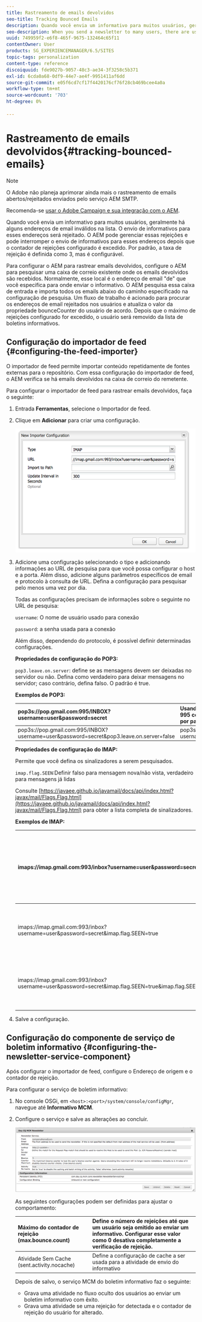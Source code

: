 ```yaml
---
title: Rastreamento de emails devolvidos
seo-title: Tracking Bounced Emails
description: Quando você envia um informativo para muitos usuários, geralmente há alguns endereços de email inválidos na lista. O envio de informativos para esses endereços será rejeitado. O AEM pode gerenciar essas rejeições e pode interromper o envio de informativos para esses endereços depois que o contador de rejeições configurado é excedido.
seo-description: When you send a newsletter to many users, there are usually some invalid emails addresses in the list. Sending newsletters to those addresses bounce back. AEM is capable of managing those bounces and can stop sending newsletters to those addresses after the configured bounce counter is exceeded.
uuid: 749959f2-e6f8-465f-9675-132464c65f11
contentOwner: User
products: SG_EXPERIENCEMANAGER/6.5/SITES
topic-tags: personalization
content-type: reference
discoiquuid: fde9027b-9057-48c3-ae34-3f3258c5b371
exl-id: 6cda0a68-0df9-44e7-ae4f-9951411af6dd
source-git-commit: e05f6cd7cf17f4420176cf76f28cb469bcee4a0a
workflow-type: tm+mt
source-wordcount: '703'
ht-degree: 0%

---
```


# Rastreamento de emails devolvidos{#tracking-bounced-emails}

>[!NOTE]
>
>O Adobe não planeja aprimorar ainda mais o rastreamento de emails abertos/rejeitados enviados pelo serviço AEM SMTP.
>
>Recomenda-se [usar o Adobe Campaign e sua integração com o AEM](/help/sites-administering/campaign.md).

Quando você envia um informativo para muitos usuários, geralmente há alguns endereços de email inválidos na lista. O envio de informativos para esses endereços será rejeitado. O AEM pode gerenciar essas rejeições e pode interromper o envio de informativos para esses endereços depois que o contador de rejeições configurado é excedido. Por padrão, a taxa de rejeição é definida como 3, mas é configurável.

Para configurar o AEM para rastrear emails devolvidos, configure o AEM para pesquisar uma caixa de correio existente onde os emails devolvidos são recebidos. Normalmente, esse local é o endereço de email &quot;de&quot; que você especifica para onde enviar o informativo. O AEM pesquisa essa caixa de entrada e importa todos os emails abaixo do caminho especificado na configuração de pesquisa. Um fluxo de trabalho é acionado para procurar os endereços de email rejeitados nos usuários e atualiza o valor da propriedade bounceCounter do usuário de acordo. Depois que o máximo de rejeições configurado for excedido, o usuário será removido da lista de boletins informativos.

## Configuração do importador de feed {#configuring-the-feed-importer}

O importador de feed permite importar conteúdo repetidamente de fontes externas para o repositório. Com essa configuração do importador de feed, o AEM verifica se há emails devolvidos na caixa de correio do remetente.

Para configurar o importador de feed para rastrear emails devolvidos, faça o seguinte:

1. Entrada **Ferramentas**, selecione o Importador de feed.

1. Clique em **Adicionar** para criar uma configuração.

   ![chlimage_1](assets/chlimage_1a.png)

1. Adicione uma configuração selecionando o tipo e adicionando informações ao URL de pesquisa para que você possa configurar o host e a porta. Além disso, adicione alguns parâmetros específicos de email e protocolo à consulta de URL. Defina a configuração para pesquisar pelo menos uma vez por dia.

   Todas as configurações precisam de informações sobre o seguinte no URL de pesquisa:

   `username`: O nome de usuário usado para conexão

   `password`: a senha usada para a conexão

   Além disso, dependendo do protocolo, é possível definir determinadas configurações.

   **Propriedades de configuração do POP3:**

   `pop3.leave.on.server`: define se as mensagens devem ser deixadas no servidor ou não. Defina como verdadeiro para deixar mensagens no servidor; caso contrário, defina falso. O padrão é true.

   **Exemplos de POP3:**

   | pop3s://pop.gmail.com:995/INBOX?username=user&amp;password=secret | Usando pop3 sobre SSL para conectar ao GMail na porta 995 com usuário/segredo, deixando mensagens no servidor por padrão |
   |---|---|
   | pop3s://pop.gmail.com:995/INBOX?username=user&amp;password=secret&amp;pop3.leave.on.server=false | pop3s://pop.gmail.com:995/INBOX?username=user&amp;password=secret&amp;pop3.leave.on.server=false |

   **Propriedades de configuração do IMAP:**

   Permite que você defina os sinalizadores a serem pesquisados.

   `imap.flag.SEEN`:Definir falso para mensagem nova/não vista, verdadeiro para mensagens já lidas

   Consulte [https://javaee.github.io/javamail/docs/api/index.html?javax/mail/Flags.Flag.html](https://javaee.github.io/javamail/docs/api/index.html?javax/mail/Flags.Flag.html) para obter a lista completa de sinalizadores.

   **Exemplos de IMAP:**

   | imaps://imap.gmail.com:993/inbox?username=user&amp;password=secret | Usando IMAP sobre SSL para conectar ao GMail na porta 993 com usuário/segredo. Recebendo novas mensagens somente por padrão. |
   |---|---|
   | imaps://imap.gmail.com:993/inbox?username=user&amp;password=secret&amp;imap.flag.SEEN=true | Usando IMAP sobre SSL para conectar ao GMail 993 com usuário/segredo, obtendo apenas a mensagem já vista. |
   | imaps://imap.gmail.com:993/inbox?username=user&amp;password=secret&amp;imap.flag.SEEN=true&amp;imap.flag.SEEN=false | Usando IMAP sobre SSL para conectar ao GMail 993 com usuário/segredo, obtendo mensagens já lidas OU novas. |

1. Salve a configuração.

## Configuração do componente de serviço de boletim informativo {#configuring-the-newsletter-service-component}

Após configurar o importador de feed, configure o Endereço de origem e o contador de rejeição.

Para configurar o serviço de boletim informativo:

1. No console OSGi, em `<host>:<port>/system/console/configMgr`, navegue até **Informativo MCM**.

1. Configure o serviço e salve as alterações ao concluir.

   ![chlimage_1-1](assets/chlimage_1-1a.png)

   As seguintes configurações podem ser definidas para ajustar o comportamento:

   | Máximo do contador de rejeição (max.bounce.count) | Define o número de rejeições até que um usuário seja omitido ao enviar um informativo. Configurar esse valor como 0 desativa completamente a verificação de rejeição. |
   |---|---|
   | Atividade Sem Cache (sent.activity.nocache) | Define a configuração de cache a ser usada para a atividade de envio do informativo |

   Depois de salvo, o serviço MCM do boletim informativo faz o seguinte:

   * Grava uma atividade no fluxo oculto dos usuários ao enviar um boletim informativo com êxito.
   * Grava uma atividade se uma rejeição for detectada e o contador de rejeição do usuário for alterado.
